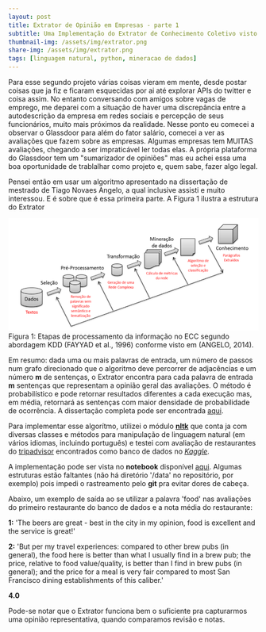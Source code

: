 ```yaml
---
layout: post
title: Extrator de Opinião em Empresas - parte 1
subtitle: Uma Implementação do Extrator de Conhecimento Coletivo visto em (Angelo, 2014)
thumbnail-img: /assets/img/extrator.png
share-img: /assets/img/extrator.png
tags: [linguagem natural, python, mineracao de dados]
---
```



Para esse segundo projeto várias coisas vieram em mente, desde postar coisas que ja fiz e ficaram esquecidas por ai até explorar APIs do twitter e coisa assim. No entanto conversando com amigos sobre vagas de emprego, me deparei com a situação de haver uma discrepância entre a autodescrição da empresa em redes sociais e percepção de seus funcionários, muito mais próximos da realidade.
Nesse ponto eu comecei a observar o Glassdoor para além do fator salário, comecei a ver as avaliações que fazem sobre as empresas. Algumas empresas tem MUITAS avaliações, chegando a ser impraticável ler todas elas. A própria plataforma do Glassdoor tem um "sumarizador de opiniões" mas eu achei essa uma boa oportunidade de trablalhar como projeto e, quem sabe, fazer algo legal.


Pensei então em usar um algoritmo apresentado na dissertação de mestrado de Tiago Novaes Angelo, a qual inclusive assisti e muito interessou. E é sobre que é essa primeira parte.
A Figura 1 ilustra a estrutura do Extrator


![serie historica](/assets/img/extrator.png "extrator")
Figura 1: Etapas de processamento da informação no ECC segundo abordagem KDD
(FAYYAD et al., 1996) conforme visto em (ANGELO, 2014).


Em resumo: dada uma ou mais palavras de entrada, um número de passos num grafo direcionado que o algoritmo deve percorrer de adjacências e um número **m** de sentenças, o Extrator encontra  para cada palavra de entrada **m** sentenças que representam a opinião geral das avaliações.
O método é probabilístico e pode retornar resultados diferentes a cada execução mas, em média, retornará as sentenças com maior densidade de probabilidade de ocorrência. A dissertação completa pode ser encontrada [aqui](http://repositorio.unicamp.br/handle/REPOSIP/259820).


Para implementar esse algorítmo, utilizei o módulo **[nltk](https://www.nltk.org/)** que conta ja com diversas classes e métodos para manipulação de linguagem natural (em vários idiomas, incluindo português) e testei com avaliação de restaurantes do [tripadvisor](https://www.tripadvisor.com.br/) encontrados como banco de dados no *[Kaggle](https://www.kaggle.com/jkgatt/restaurant-data-with-100-trip-advisor-reviews-each)*.

A implementação pode ser vista no **notebook** disponível [aqui](https://github.com/wandgibaut/one_weekeed_projects/blob/master/ecc_nlp/nlp.ipynb). Algumas estruturas estão faltantes (não há diretório '/data' no repositório, por exemplo) pois impedi o rastreamento pelo **git** pra evitar dores de cabeça.

Abaixo, um exemplo de saída ao se utilizar a palavra 'food' nas avaliações do primeiro restaurante do banco de dados e a nota média do restaurante:

**1:** 'The beers are great - best in the city in my opinion, food is excellent and the service is great!'

**2:** 'But per my travel experiences: compared to other brew pubs (in general), the food here is better than what I usually find in a brew pub; the price, relative to food value/quality, is better than I find in brew pubs (in general); and the price for a meal is very fair compared to most San Francisco dining establishments of this caliber.'

**4.0**

Pode-se notar que o Extrator funciona bem o suficiente pra capturarmos uma opinião representativa, quando comparamos revisão e notas. 

